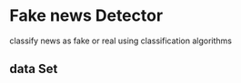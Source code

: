 # Fake news Detector 

classify news as fake or real using classification algorithms

## data Set 

